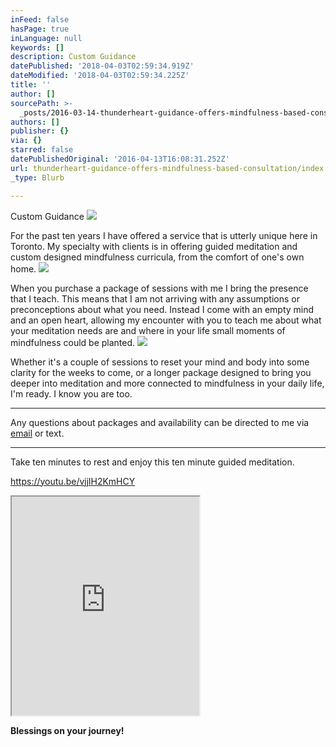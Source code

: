 ```yaml
---
inFeed: false
hasPage: true
inLanguage: null
keywords: []
description: Custom Guidance
datePublished: '2018-04-03T02:59:34.919Z'
dateModified: '2018-04-03T02:59:34.225Z'
title: ''
author: []
sourcePath: >-
  _posts/2016-03-14-thunderheart-guidance-offers-mindfulness-based-consultation.md
authors: []
publisher: {}
via: {}
starred: false
datePublishedOriginal: '2016-04-13T16:08:31.252Z'
url: thunderheart-guidance-offers-mindfulness-based-consultation/index.html
_type: Blurb

---
```

Custom Guidance
![](https://the-grid-user-content.s3-us-west-2.amazonaws.com/19b18cc7-551a-4165-a94b-c00d4679779b.png)

For the past ten years I have offered a service that is utterly unique here in Toronto. My specialty with clients is in offering guided meditation and custom designed mindfulness curricula, from the comfort of one's own home.
![](https://the-grid-user-content.s3-us-west-2.amazonaws.com/5ff4613d-31e7-4c78-8506-a1d777be2d83.jpg)

When you purchase a package of sessions with me I bring the presence that I teach. This means that I am not arriving with any assumptions or preconceptions about what you need. Instead I come with an empty mind and an open heart, allowing my encounter with you to teach me about what your meditation needs are and where in your life small moments of mindfulness could be planted.
![](https://the-grid-user-content.s3-us-west-2.amazonaws.com/684a2400-6610-4ab6-a086-d9cd9accef5d.jpg)

Whether it's a couple of sessions to reset your mind and body into some clarity for the weeks to come, or a longer package designed to bring you deeper into meditation and more connected to mindfulness in your daily life, I'm ready. I know you are too.

---

Any questions about packages and availability can be directed to me via [email][0] or text.

---

Take ten minutes to rest and enjoy this ten minute guided meditation.

https://youtu.be/vjjlH2KmHCY

<iframe src="https://the-grid.github.io/ed-userhtml/?g=eJzLKCkpKLbS16_MLy0p1UtK1S_LysrxMPLO9XCOBACW-woC" height="350" style=""></iframe>

**Blessings on your journey!**

[0]: http://esler.simon@gmail.com/